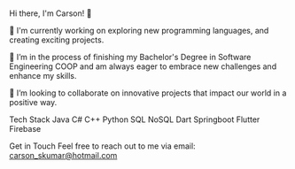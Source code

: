 ### 
Hi there, I'm Carson! 👋

🔭 I'm currently working on exploring new programming languages, and creating exciting projects.

🌱 I’m in the process of finishing my Bachelor's Degree in Software Engineering COOP and am always eager to embrace new challenges and enhance my skills.

👯 I’m looking to collaborate on innovative projects that impact our world in a positive way.

Tech Stack
Java C# C++ Python SQL NoSQL Dart Springboot Flutter Firebase

Get in Touch
Feel free to reach out to me via email: carson_skumar@hotmail.com
